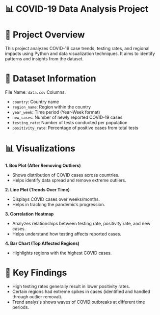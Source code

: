 # 📊 COVID-19 Data Analysis Project

# 📖 Project Overview
This project analyzes COVID-19 case trends, testing rates, and regional impacts using Python and data visualization techniques. It aims to identify patterns and insights from the dataset.

# 📂 Dataset Information
File Name: `data.csv`
Columns:
  - `country`: Country name
  - `region_name`: Region within the country
  - `year_week`: Time period (Year-Week format)
  - `new_cases`: Number of newly reported COVID-19 cases
  - `testing_rate`: Number of tests conducted per population
  - `positivity_rate`: Percentage of positive cases from total tests

# 📊 Visualizations
**1. Box Plot (After Removing Outliers)**
- Shows distribution of COVID cases across countries.
- Helps identify data spread and remove extreme outliers.

**2. Line Plot (Trends Over Time)**
- Displays COVID cases over weeks/months.
- Helps in tracking the pandemic’s progression.

**3. Correlation Heatmap**
- Analyzes relationships between testing rate, positivity rate, and new cases.
- Helps understand how testing affects reported cases.

**4. Bar Chart (Top Affected Regions)**
- Highlights regions with the highest COVID cases.

# 🧐 Key Findings
- High testing rates generally result in lower positivity rates.
- Certain regions had extreme spikes in cases (identified and handled through outlier removal).
- Trend analysis shows waves of COVID outbreaks at different time periods.
